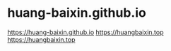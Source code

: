 # huang-baixin.github.io

https://huang-baixin.github.io
https://huangbaixin.top
https://huangbaixin.top
